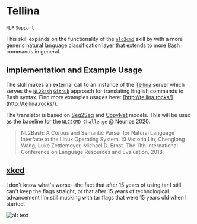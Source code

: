# Tellina

`NLP` `Support`

This skill expands on the functionality of the [`nlc2cmd`](../nlc2cmd) skill by with a more generic natural language
classification layer that extends to more Bash commands in general.

## Implementation and Example Usage

The skill makes an external call to an instance of the [Tellina](http://kirin.cs.washington.edu:8000/) server which serves the [`NL2Bash`](https://www.aclweb.org/anthology/L18-1491.pdf) [`Github`](https://github.com/TellinaTool/nl2bash) approach for translating English commands to Bash syntax.
Find more examples usages here: [http://tellina.rocks/](http://tellina.rocks/).

The translator is based on [Seq2Seq](https://arxiv.org/abs/1409.0473) and [CopyNet](https://arxiv.org/abs/1603.06393) models.
This will be used as the baseline for the [`NLC2CMD Challenge`](https://ibm.biz/nlc2cmd) @ Neurips 2020.

> NL2Bash: A Corpus and Semantic Parser for Natural Language Interface to the Linux Operating System. Xi Victoria Lin, Chenglong Wang, Luke Zettlemoyer, Michael D. Ernst. The 11th International Conference on Language Resources and Evaluation, 2018.

## [xkcd](https://uni.xkcd.com/)

I don't know what's worse--the fact that after 15 years of using tar I still can't keep the flags straight, or that after 15 years of technological advancement I'm still mucking with tar flags that were 15 years old when I started.  

![alt text](https://imgs.xkcd.com/comics/tar.png "I don't know what's worse--the fact that after 15 years of using tar I still can't keep the flags straight, or that after 15 years of technological advancement I'm still mucking with tar flags that were 15 years old when I started.")
